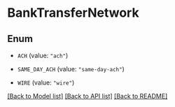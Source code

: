 # BankTransferNetwork

## Enum


* `ACH` (value: `"ach"`)

* `SAME_DAY_ACH` (value: `"same-day-ach"`)

* `WIRE` (value: `"wire"`)


[[Back to Model list]](../README.md#documentation-for-models) [[Back to API list]](../README.md#documentation-for-api-endpoints) [[Back to README]](../README.md)


